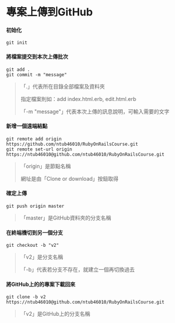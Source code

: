 # 專案上傳到GitHub
#### 初始化
    git init

#### 將檔案提交到本次上傳批次
    git add .
    git commit -m "message"
>「.」代表所在目錄全部檔案及資料夾
>
>指定檔案則如：add index.html.erb, edit.html.erb
>
>「-m "message"」代表本次上傳的訊息說明，可輸入需要的文字

#### 新增一個遠端結點
    git remote add origin https://github.com/ntub46010/RubyOnRailsCourse.git
    git remote set-url origin https://ntub46010@github.com/ntub46010/RubyOnRailsCourse.git
>「origin」是節點名稱
>
>網址是由「Clone or download」按鈕取得

#### 確定上傳
    git push origin master
>「master」是GitHub資料夾的分支名稱

#### 在終端機切到另一個分支
    git checkout -b "v2"
>「v2」是分支名稱
>
>「-b」代表若分支不存在，就建立一個再切換過去

#### 將GitHub上的的專案下載回來
    git clone -b v2 https://ntub46010@github.com/ntub46010/RubyOnRailsCourse.git
>「v2」是GitHub上的分支名稱
